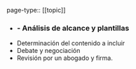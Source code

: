 page-type:: [[topic]]
- ### - Análisis de alcance y plantillas
- Determinación del contenido a incluir
- Debate y negociación
- Revisión por un abogado y firma.



